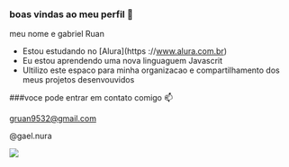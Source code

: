 ### boas vindas ao meu perfil 💙

meu nome e gabriel Ruan
 
- Estou estudando no [Alura](https ://www.alura.com.br)
- Eu estou aprendendo uma nova linguaguem Javascrit
- Ultilizo este espaco para minha organizacao e compartilhamento dos meus projetos desenvouvidos

 ###voce pode entrar em contato comigo 📫

 gruan9532@gmail.com

 @gael.nura

![](https://media1.tenor.com/m/uO37-aKreAEAAAAC/kakashi-naruto.gif)
